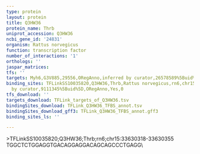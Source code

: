 ```yaml
---
type: protein
layout: protein
title: Q3HW36
protein_name: Thrb
uniprot_accession: Q3HW36
ncbi_gene_id: '24831'
organism: Rattus norvegicus
function: transcription factor
number_of_interactions: '1'
orthologs: ''
jaspar_matrices: 
tfs: ''
targets: Myh6,G3V885,29556,ORegAnno,inferred by curator,26578589%5Buid%5D+OR+9111345%5Buid%5D,Yes
binding_sites: TFLinkSS10035820,Q3HW36,Thrb,Rattus norvegicus,rn6,chr15,33630318,33630355,-,rn6&position=chr15:33630318-33630355,inferred
  by curator,9111345%5Buid%5D,ORegAnno,Yes,0
tfs_download: ''
targets_download: TFLink_targets_of_Q3HW36.tsv
bindingSites_download: TFLink_Q3HW36_TFBS_annot.tsv
bindingSites_download_gff3: TFLink_Q3HW36_TFBS_annot.gff3
binding_sites_ls: ''

---
```

\>TFLinkSS10035820;Q3HW36;Thrb;rn6;chr15:33630318-33630355\TGGCTCTGGAGGTGACAGGAGGACAGCAGCCCTGAGG\